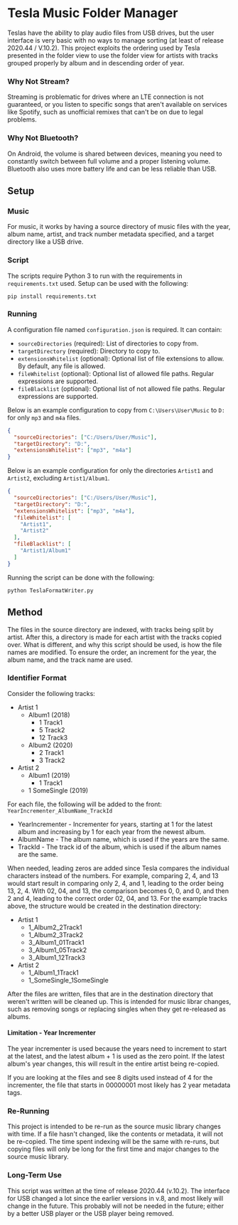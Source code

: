 # Tesla Music Folder Manager
Teslas have the ability to play audio files from USB
drives, but the user interface is very basic with
no ways to manage sorting (at least of release 
2020.44 / V.10.2). This project exploits the ordering
used by Tesla presented in the folder view to use the
folder view for artists with tracks grouped properly
by album and in descending order of year.

### Why Not Stream?
Streaming is problematic for drives where an LTE
connection is not guaranteed, or you listen to specific
songs that aren't available on services like Spotify,
such as unofficial remixes that can't be on due to legal
problems.

### Why Not Bluetooth?
On Android, the volume is shared between devices, meaning
you need to constantly switch between full volume and a
proper listening volume. Bluetooth also uses more battery
life and can be less reliable than USB.

## Setup
### Music
For music, it works by having a source directory of music
files with the year, album name, artist, and track number
metadata specified, and a target directory like a USB drive.

### Script
The scripts require Python 3 to run with the requirements
in `requirements.txt` used. Setup can be used with the following:
```
pip install requirements.txt
```

### Running
A configuration file named `configuration.json` is required. It
can contain:
- `sourceDirectories` (required): List of directories to copy from.
- `targetDirectory` (required): Directory to copy to.
- `extensionsWhitelist` (optional): Optional list of file extensions to allow. By default, any file is allowed.
- `fileWhitelist` (optional): Optional list of allowed file paths. Regular expressions are supported.
- `fileBlacklist` (optional): Optional list of not allowed file paths. Regular expressions are supported.

Below is an example configuration to copy from `C:\Users\User\Music`
to `D:` for only `mp3` and `m4a` files.

```json
{
  "sourceDirectories": ["C:/Users/User/Music"],
  "targetDirectory": "D:",
  "extensionsWhitelist": ["mp3", "m4a"]
}
```

Below is an example configuration for only the directories
`Artist1` and `Artist2`, excluding `Artist1/Album1`.

```json
{
  "sourceDirectories": ["C:/Users/User/Music"],
  "targetDirectory": "D:",
  "extensionsWhitelist": ["mp3", "m4a"],
  "fileWhitelist": [
    "Artist1",
    "Artist2"
  ],
  "fileBlacklist": [
    "Artist1/Album1"
  ]
}
```

Running the script can be done with the following:
```
python TeslaFormatWriter.py
```

## Method
The files in the source directory are indexed, with tracks being
split by artist. After this, a directory is made for each artist
with the tracks copied over. What is different, and why this script
should be used, is how the file names are modified. To ensure the
order, an increment for the year, the album name, and the track name
are used.

### Identifier Format
Consider the following tracks:
* Artist 1
    * Album1 (2018)
        * 1 Track1
        * 5 Track2
        * 12 Track3
    * Album2 (2020)
        * 2 Track1
        * 3 Track2
* Artist 2
    * Album1 (2019)
        * 1 Track1
    * 1 SomeSingle (2019)

For each file, the following will be added to the front:
`YearIncrementer_AlbumName_TrackId`
* YearIncrementer - Incrementer for years, starting at 1 for the latest album and increasing by 1 for each year from the newest album.
* AlbumName - The album name, which is used if the years are the same.
* TrackId - The track id of the album, which is used if the album names are the same.

When needed, leading zeros are added since Tesla compares the individual
characters instead of the numbers. For example, comparing 2, 4, and 13 would
start result in comparing only 2, 4, and 1, leading to the order being 13, 2, 4.
With 02, 04, and 13, the comparison becomes 0, 0, and 0, and then 2 and 4, leading
to the correct order 02, 04, and 13. For the example tracks above, the structure
would be created in the destination directory:
* Artist 1
    * 1_Album2_2Track1
    * 1_Album2_3Track2
    * 3_Album1_01Track1
    * 3_Album1_05Track2
    * 3_Album1_12Track3
* Artist 2
    * 1_Album1_1Track1
    * 1_SomeSingle_1SomeSingle

After the files are written, files that are in the destination directory
that weren't written will be cleaned up. This is intended for music librar
changes, such as removing songs or replacing singles when they get re-released
as albums.

#### Limitation - Year Incrementer
The year incrementer is used because the years need to increment
to start at the latest, and the latest album + 1 is used as the
zero point. If the latest album's year changes, this will result
in the entire artist being re-copied.

If you are looking at the files and see 8 digits used instead
of 4 for the incrementer, the file that starts in 00000001 most
likely has 2 year metadata tags.

### Re-Running
This project is intended to be re-run as the source music
library changes with time. If a file hasn't changed, like the
contents or metadata, it will not be re-copied. The time spent
indexing will be the same with re-runs, but copying files will
only be long for the first time and major changes to the source
music library.

### Long-Term Use
This script was written at the time of release 2020.44 (v.10.2).
The interface for USB changed a lot since the earlier versions in
v.8, and most likely will change in the future. This probably will
not be needed in the future; either by a better USB player or the USB
player being removed.